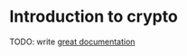 # Introduction to crypto

TODO: write [great documentation](http://jacobian.org/writing/great-documentation/what-to-write/)

